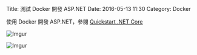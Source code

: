 Title: 測試 Docker 開發 ASP.NET
Date: 2016-05-13 11:30
Category: Docker

  使用 Docker 開發 ASP.NET，參閱 [Quickstart .NET Core][1]

![Imgur](http://i.imgur.com/Q7CdLSe.png?1)

![Imgur](http://i.imgur.com/iKl047R.png?1)

[1]:https://github.com/docker/labs/blob/master/windows/dotnet-core/index.md
